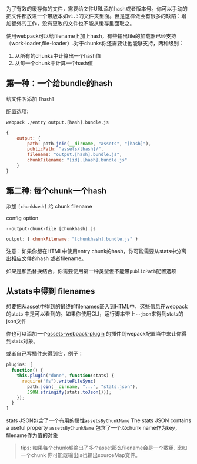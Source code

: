 为了有效的缓存你的文件，需要给文件URL添加hash或者版本号。你可以手动的把文件都放进一个带版本如`v1.3`的文件夹里面。但是这样做会有很多的缺陷：增加额外的工作，没有更改的文件也不能从缓存里面取之。

使用webpack可以给filename上加上hash，有些输出file的加载器已经支持（work-loader,file-loader）.对于chunks你还需要让他能够支持，两种级别：
1. 从所有的chunks中计算出一个hash值
2. 从每一个chunk中计算一个hash值


## 第一种：一个给bundle的hash

给文件名添加 `[hash]` 

配置选项:

`webpack ./entry output.[hash].bundle.js`

``` javascript
{
	output: {
		path: path.join(__dirname, "assets", "[hash]"),
		publicPath: "assets/[hash]/",
		filename: "output.[hash].bundle.js",
		chunkFilename: "[id].[hash].bundle.js"
	}
}
```

## 第二种: 每个chunk一个hash

添加 `[chunkhash]` 给 chunk filename 

config option

`--output-chunk-file [chunkhash].js`

```javascript
output: { chunkFilename: "[chunkhash].bundle.js" }
```

注意：如果你想在HTML中使用entry chunk的hash，你可能需要从stats中分离出相应文件的hash 或者filename。

如果是和热替换结合，你需要使用第一种类型但不能带`publicPath`配置选项

## 从stats中得到 filenames 

想要把从asset中得到的最终的filenames嵌入到HTML中，这些信息在webpack的stats 中是可以看到的。如果你使用CLI，运行脚本带上`--json`来得到stats的json文件

你也可以添加一个[assets-webpack-plugin](https://www.npmjs.com/package/assets-webpack-plugin) 的插件到wepack配置当中来让你得到stats对象。

或者自己写插件来得到它，例子：

``` javascript
plugins: [
  function() {
    this.plugin("done", function(stats) {
      require("fs").writeFileSync(
        path.join(__dirname, "...", "stats.json"),
        JSON.stringify(stats.toJson()));
    });
  }
]
```
stats JSON包含了一个有用的属性`assetsByChunkName`
The stats JSON contains a useful property `assetsByChunkName`
包含了一个以chunk name作为key，filename作为值的对象

> tips: 如果每个chunk都输出了多个asset那么filename会是一个数组. 比如一个chunk 你可能既输出js也输出sourceMap文件。
